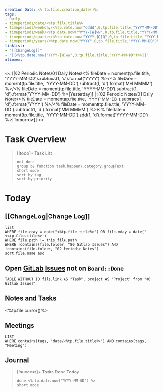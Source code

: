 ```yaml
---  
creation Date: <% tp.file.creation_date()%>  
tags:  
- Daily  
- timeperiods/date/<%tp.file.title%>  
- timeperiods/weekday/<%tp.date.now("dddd",0,tp.file.title,"YYYY-MM-DD")%>  
- timeperiods/week/<%tp.date.now("YYYY-[W]ww",0,tp.file.title,"YYYY-MM-DD")%>  
- timeperiods/quarter/<%tp.date.now("YYYY-[Q]Q",0,tp.file.title,"YYYY-MM-DD")%>  
- timeperiods/years/<%tp.date.now("YYYY",0,tp.file.title,"YYYY-MM-DD")%>  
linklist:  
- "[[ChangeLog]]"  
- "[[<%tp.date.now("YYYY-[W]ww",0,tp.file.title,"YYYY-MM-DD")%>]]"  
aliases:  
---  
```

<< [[02 Periodic Notes/01 Daily Notes/<% fileDate = moment(tp.file.title, 'YYYY-MM-DD').subtract(1, 'd').format('YYYY') %>/<% fileDate = moment(tp.file.title, 'YYYY-MM-DD').subtract(1, 'd').format('MM MMMM') %>/<% fileDate = moment(tp.file.title, 'YYYY-MM-DD').subtract(1, 'd').format('YYYY-MM-DD') %>|Yesterday]] | [[02 Periodic Notes/01 Daily Notes/<% fileDate = moment(tp.file.title, 'YYYY-MM-DD').subtract(1, 'd').format('YYYY') %>/<% fileDate = moment(tp.file.title, 'YYYY-MM-DD').subtract(1, 'd').format('MM MMMM') %>/<% fileDate = moment(tp.file.title, 'YYYY-MM-DD').add(1, 'd').format('YYYY-MM-DD') %>|Tomorrow]] >>  
# Task Overview  
>[!todo]+ Task List  
>```tasks  
>not done  
>group by function task.happens.category.groupText  
>short mode  
>sort by tag  
>sort by priority  
>```  
# Today  
## [[ChangeLog|Change Log]]  
```dataview  
list  
WHERE file.cday = date("<%tp.file.title%>") OR file.mday = date("<%tp.file.title%>")  
WHERE file.path != this.file.path  
WHERE !contains(file.folder, "80 Gitlab Issues") AND !contains(file.folder, "02 Periodic Notes")  
sort file.name asc  
```  
## Open [GitLab]([https://gitlab.com/](https://gitlab.com/)<COMPANY>) [Issues]([https://gitlab.com/](https://gitlab.com/)<COMPANY>/<PROJECT>/<REPO>/-/issues/?sort=created_date&state=opened&assignee_username%5B%5D=<USER>&first_page_size=100) not on `Board::Done`  
```dataview  
TABLE WITHOUT ID file.link AS "Task", project AS "Project" from "80 Gitlab Issues"  
```  
## Notes and Tasks  
<%tp.file.cursor()%>  
## Meetings  
```dataview  
LIST  
WHERE contains(tags, "date/<%tp.file.title%>") AND contains(tags, "Meeting")  
```  
## Journal  
>[!success]+ Tasks Done Today  
>```tasks  
>done <% tp.date.now("YYYY-MM-DD") %>  
>short mode  
>```